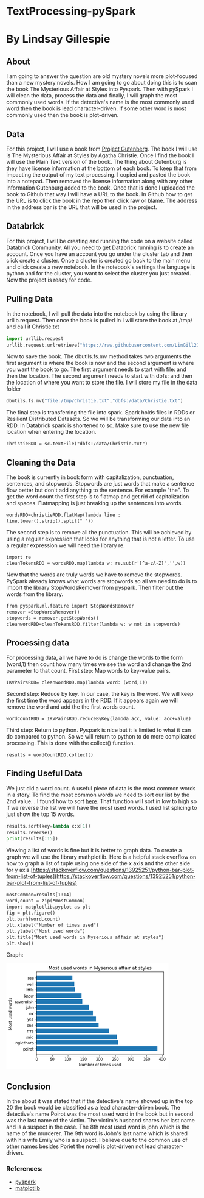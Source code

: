 # TextProcessing-pySpark
# By Lindsay Gillespie
## About
I am going to answer the question are old mystery novels more plot-focused than a new mystery novels. How I am going to go about doing this is to scan the book The Mysterious 
Affair at Styles into Pyspark. Then with pySpark I will clean the data, process the data and finally, I will graph the most commonly used words. If the detective's name is 
the most commonly used word then the book is lead character-driven. If some other word is most commonly used then the book is plot-driven.

## Data
For this project, I will use a book from [Project Gutenberg](https://www.gutenberg.org/). The book I will use is The Mysterious Affair at Styles by Agatha Christie. Once I 
find the book I will use the Plain Text version of the book. The thing about Gutenburg is they have license information at the bottom of each book. To keep that from 
impacting the output of my text processing. I copied and pasted the book into a notepad. Then removed the license information along with any other information Gutenburg added 
to the book. Once that is done I uploaded the book to Github that way I will have a URL to the book. In Github how to get the URL is to click the book in the repo then click 
raw or blame. The address in the address bar is the URL that will be used in the project.

## Databrick
For this project, I will be creating and running the code on a website called Databrick Community. All you need to get Databrick running is to create an account. Once you 
have an account you go under the cluster tab and then click create a cluster. Once a cluster is created go back to the main menu and click create a new notebook. In the 
notebook's settings the language is python and for the cluster, you want to select the cluster you just created. Now the project is ready for code.

## Pulling Data
In the notebook, I will pull the data into the notebook by using the library urllib.request. Then once the book is pulled in I will store the book at /tmp/ and call it Christie.txt
``` python
import urllib.request
urllib.request.urlretrieve("https://raw.githubusercontent.com/LinGill21/TextProcessing-pySpark/main/TheMysteriousAffairatStyles.txt" , "/tmp/Christie.txt")
```
Now to save the book. The dbutils.fs.mv method takes two arguments the first argument is where the book is now and the second argument is where you want the book to go. The 
first argument needs to start with file: and then the location. The second argument needs to start with dbfs: and then the location of where you want to store the file. I 
will store my file in the data folder
```python
dbutils.fs.mv("file:/tmp/Christie.txt","dbfs:/data/Christie.txt")
```
The final step is transferring the file into spark. Spark holds files in RDDs or Resilient Distributed Datasets. So we will be transforming our data into an RDD. In Databrick 
spark is shortened to sc. Make sure to use the new file location when entering the location.
```
christieRDD = sc.textFile("dbfs:/data/Christie.txt")
```

## Cleaning the Data
The book is currently in book form with capitalization, punctuation, sentences, and stopwords. Stopwords are just words that make a sentence flow better but don't add 
anything to the sentence. For example "the". To get the word count the first step is to flatmap and get rid of capitalization and spaces. Flatmapping is just breaking up the 
sentences into words.
```
wordsRDD=christieRDD.flatMap(lambda line : line.lower().strip().split(" "))
```
The second step is to remove all the punctuation. This will be achieved by using a regular expression that looks for anything that is not a letter. To use a regular 
expression we will need the library re.
```
import re
cleanTokensRDD = wordsRDD.map(lambda w: re.sub(r'[^a-zA-Z]','',w))
```
Now that the words are truly words we have to remove the stopwords. PySpark already knows what words are stopwords so all we need to do is to import the library 
StopWordsRemover from pyspark. Then filter out the words from the library.
```
from pyspark.ml.feature import StopWordsRemover
remover =StopWordsRemover()
stopwords = remover.getStopWords()
cleanwordRDD=cleanTokensRDD.filter(lambda w: w not in stopwords)
```

## Processing data
For processing data, all we have to do is change the words to the form (word,1) then count how many times we see the word and change the 2nd parameter to that count. 
First step: 
Map words to key-value pairs.
```
IKVPairsRDD= cleanwordRDD.map(lambda word: (word,1))
```
Second step:
Reduce by key. In our case, the key is the word. We will keep the first time the word appears in the RDD. If it appears again we will remove the word and add the the first 
words count.
```
wordCountRDD = IKVPairsRDD.reduceByKey(lambda acc, value: acc+value)
```
Third step:
Return to python. Pyspark is nice but it is limited to what it can do compared to python. So we will return to python to do more complicated processing. This is done with the 
collect() function.
```
results = wordCountRDD.collect()
```

## Finding Useful Data
We just did a word count. A useful piece of data is the most common words in a story. To find the most common words we need to sort our list by the 2nd value. . I found how to sort [here](https://www.kite.com/python/answers/how-to-sort-a-list-of-tuples-by-the-second-value-in-python). That function will sort in low to high so if we reverse the list we will have the most used words. I used list splicing to just show the top 15 words.
```python
results.sort(key=lambda x:x[1])
results.reverse()
print(results[:15])
```
Viewing a list of words is fine but it is better to graph data. To create a graph we will use the library mathplotlib. Here is a helpful stack overflow on how to graph a list 
of tuple using one side of the x axis and the other side for y axis.[https://stackoverflow.com/questions/13925251/python-bar-plot-from-list-of-tuples](https://stackoverflow.com/questions/13925251/python-bar-plot-from-list-of-tuples)
```
mostCommon=results[1:14]
word,count = zip(*mostCommon)
import matplotlib.pyplot as plt
fig = plt.figure()
plt.barh(word,count)
plt.xlabel("Number of times used")
plt.ylabel("Most used words")
plt.title("Most used words in Myserious affair at styles")
plt.show()
```
Graph:

![GraphImg](https://github.com/LinGill21/TextProcessing-pySpark/blob/main/words.png)

## Conclusion
In the about it was stated that if the detective's name showed up in the top 20 the book would be classified as a lead character-driven book. The detective's name Poirot was 
the most used word in the book but in second was the last name of the victim. The victim's husband shares her last name and is a suspect in the case. The 8th most used word 
is john which is the name of the murderer. The 9th word is John's last name which is shared with his wife Emily who is a suspect. I believe due to the common use of other 
names besides Poriet the novel is plot-driven not lead character-driven.

### References:
* [pyspark](https://github.com/apache/spark/blob/v3.1.1-rc3/examples/src/main/python/wordcount.py)
* [matplotlib](https://matplotlib.org/stable/api/_as_gen/matplotlib.pyplot.barh.html)
